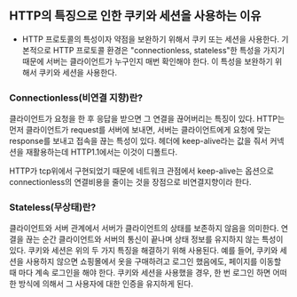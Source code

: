 ## HTTP의 특징으로 인한 쿠키와 세션을 사용하는 이유

- HTTP 프로토콜의 특성이자 약점을 보완하기 위해서 쿠키 또는 세션을 사용한다.
기본적으로 HTTP 프로토콜 환경은 "connectionless, stateless"한 특성을 가지기 때문에 
서버는 클라이언트가 누구인지 매번 확인해야 한다. 이 특성을 보완하기 위해서 쿠키와 세션을 사용한다.



### Connectionless(비연결 지향)란?


클라이언트가 요청을 한 후 응답을 받으면 그 연결을 끊어버리는 특징이 있다.
HTTP는 먼저 클라이언트가 request를 서버에 보내면, 서버는 클라이언트에게 요청에 맞는 response를 보내고 
접속을 끊는 특성이 있다. 헤더에 keep-alive라는 값을 줘서 커넥션을 재활용하는데 HTTP1.1에서는 이것이 디폴트다.


HTTP가 tcp위에서 구현되었기 때문에 네트워크 관점에서 keep-alive는 옵션으로 connectionless의 연결비용을 줄이는 
것을 장점으로 비연결지향이라 한다.






### Stateless(무상태)란?


클라이언트와 서버 관계에서 서버가 클라이언트의 상태를 보존하지 않음을 의미한다.
연결을 끊는 순간 클라이언트와 서버의 통신이 끝나며 상태 정보를 유지하지 않는 특성이 있다.
쿠키와 세션은 위의 두 가지 특징을 해결하기 위해 사용된다. 예를 들어, 쿠키와 세션을 사용하지 않으면 쇼핑몰에서 
옷을 구매하려고 로그인 했음에도, 페이지를 이동할 때 마다 계속 로그인을 해야 한다.
쿠키와 세션을 사용했을 경우, 한 번 로그인 하면 어떠한 방식에 의해서 그 사용자에 대한 인증을 유지하게 된다.
